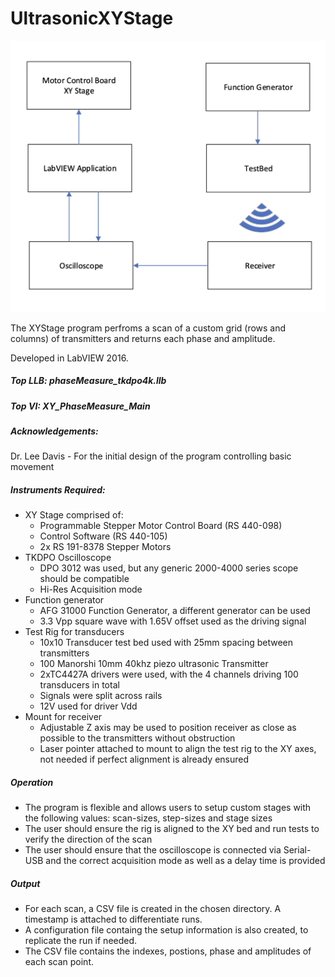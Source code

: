 # UltrasonicXYStage

![1709802444966](image/README/1709802444966.png)


The XYStage program perfroms a scan of a custom grid (rows and columns) of transmitters and returns each phase and amplitude.

Developed in LabVIEW 2016.

##### Top LLB: phaseMeasure_tkdpo4k.llb

##### Top VI: XY_PhaseMeasure_Main

##### **Acknowledgements:**

Dr. Lee Davis - For the initial design of the program controlling basic movement

##### Instruments Required:

- XY Stage comprised of:
  - Programmable Stepper Motor Control Board (RS 440-098)
  - Control Software (RS 440-105)
  - 2x RS 191-8378 Stepper Motors
- TKDPO Oscilloscope
  - DPO 3012 was used, but any generic 2000-4000 series scope should be compatible
  - Hi-Res Acquisition mode
- Function generator
  - AFG 31000 Function Generator, a different generator can be used
  - 3.3 Vpp square wave with 1.65V offset used as the driving signal
- Test Rig for transducers
  - 10x10 Transducer test bed used with 25mm spacing between transmitters
  - 100 Manorshi 10mm 40khz piezo ultrasonic Transmitter
  - 2xTC4427A drivers were used, with the 4 channels driving 100 transducers in total
  - Signals were split across rails
  - 12V used for driver Vdd
- Mount for receiver
  - Adjustable Z axis may be used to position receiver as close as possible to the transmitters without obstruction
  - Laser pointer attached to mount to align the test rig to the XY axes, not needed if perfect alignment is already ensured

##### Operation

- The program is flexible and allows users to setup custom stages with the following values: scan-sizes, step-sizes and stage sizes
- The user should ensure the rig is aligned to the XY bed and run tests to verify the direction of the scan
- The user should ensure that the oscilloscope is connected via Serial-USB and the correct acquisition mode as well as a delay time is provided

##### Output

- For each scan, a CSV file is created in the chosen directory. A timestamp is attached to differentiate runs.
- A configuration file containg the setup information is also created, to replicate the run if needed.
- The CSV file contains the indexes, postions, phase and amplitudes of each scan point.

